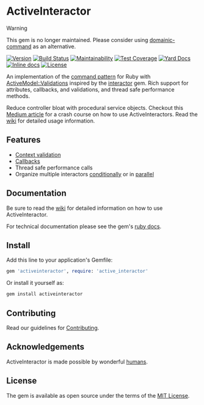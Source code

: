 # ActiveInteractor

>[!WARNING]
> This gem is no longer maintained. Please consider using
> [domainic-command](https://github.com/domainic/domainic/tree/main/domainic-command) as an alternative.

[![Version](https://img.shields.io/gem/v/activeinteractor.svg?logo=ruby)](https://rubygems.org/gems/activeinteractor)
[![Build Status](https://github.com/aaronmallen/activeinteractor/workflows/Build/badge.svg)](https://github.com/aaronmallen/activeinteractor/actions)
[![Maintainability](https://api.codeclimate.com/v1/badges/2f1cb318f681a1eebb27/maintainability)](https://codeclimate.com/github/aaronmallen/activeinteractor/maintainability)
[![Test Coverage](https://api.codeclimate.com/v1/badges/2f1cb318f681a1eebb27/test_coverage)](https://codeclimate.com/github/aaronmallen/activeinteractor/test_coverage)
[![Yard Docs](http://img.shields.io/badge/yard-docs-blue.svg)](https://www.rubydoc.info/gems/activeinteractor)
[![Inline docs](http://inch-ci.org/github/aaronmallen/activeinteractor.svg?branch=main)](http://inch-ci.org/github/aaronmallen/activeinteractor)
[![License](https://img.shields.io/github/license/aaronmallen/activeinteractor.svg?maxAge=300)](https://github.com/aaronmallen/activeinteractor/blob/main/LICENSE)

An implementation of the [command pattern] for Ruby with [ActiveModel::Validations] inspired by the
[interactor][collective_idea_interactors] gem. Rich support for attributes, callbacks, and validations,
and thread safe performance methods.

Reduce controller bloat with procedural service objects. Checkout this [Medium article] for a crash
course on how to use ActiveInteractors. Read the [wiki] for detailed usage information.

## Features

* [Context validation][wiki_context_validation]
* [Callbacks][wiki_callbacks]
* Thread safe performance calls
* Organize multiple interactors [conditionally][wiki_organizers_conditionally] or in [parallel][wiki_organizers_parallel]

## Documentation

Be sure to read the [wiki] for detailed information on how to use ActiveInteractor.

For technical documentation please see the gem's [ruby docs].

## Install

Add this line to your application's Gemfile:

```ruby
gem 'activeinteractor', require: 'active_interactor'
```

Or install it yourself as:

```sh
gem install activeinteractor
```

## Contributing

Read our guidelines for [Contributing](CONTRIBUTING.md).

## Acknowledgements

ActiveInteractor is made possible by wonderful [humans].

## License

The gem is available as open source under the terms of the [MIT License][mit_license].

[ActiveModel::Validations]: https://api.rubyonrails.org/classes/ActiveModel/Validations.html
[business_logic_wikipedia]: https://en.wikipedia.org/wiki/Business_logic
[collective_idea_interactors]: https://github.com/collectiveidea/interactor
[command pattern]: https://en.wikipedia.org/wiki/Command_pattern
[humans]: https://github.com/aaronmallen/activeinteractor/tree/main/HUMANS.md
[Medium article]: https://medium.com/@aaronmallen/activeinteractor-8557c0dc78db
[mit_license]: https://opensource.org/licenses/MIT
[ruby docs]: https://www.rubydoc.info/gems/activeinteractor
[wiki]: https://github.com/aaronmallen/activeinteractor/wiki
[wiki_callbacks]: https://github.com/aaronmallen/activeinteractor/wiki/Callbacks
[wiki_context_validation]: https://github.com/aaronmallen/activeinteractor/wiki/Context#validating-the-context
[wiki_organizers_conditionally]: https://github.com/aaronmallen/activeinteractor/wiki/Interactors#organizing-interactors-conditionally
[wiki_organizers_parallel]: https://github.com/aaronmallen/activeinteractor/wiki/Interactors#running-interactors-in-parallel
